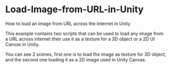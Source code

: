 # Load-Image-from-URL-in-Unity
How to load an image from URL across the Internet in Unity

This example contains two scripts that can be used to load any image from a URL across internet then use it as a texture for a 3D object or a 2D UI Canvas in Unity.

You can see 2 scenes, first one is to load the image as texture for 3D object, and the second one loading it as a 2D image used in Unity Canvas.
